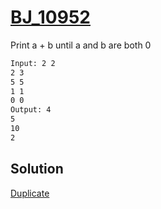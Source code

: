 # [BJ_10952](https://acmicpc.net/problem/10952)

Print a + b until a and b are both 0

```txt
Input: 2 2
2 3
5 5
1 1
0 0
Output: 4
5
10
2
```

## Solution

[Duplicate](./BJ_5717.md)
